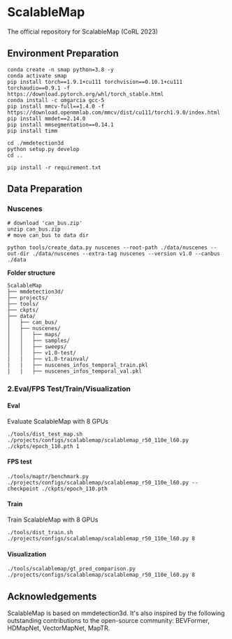# ScalableMap
The official repository for ScalableMap (CoRL 2023)

## Environment Preparation
```shell
conda create -n smap python=3.8 -y
conda activate smap
pip install torch==1.9.1+cu111 torchvision==0.10.1+cu111 torchaudio==0.9.1 -f https://download.pytorch.org/whl/torch_stable.html
conda install -c omgarcia gcc-5
pip install mmcv-full==1.4.0 -f https://download.openmmlab.com/mmcv/dist/cu111/torch1.9.0/index.html
pip install mmdet==2.14.0
pip install mmsegmentation==0.14.1
pip install timm

cd ./mmdetection3d
python setup.py develop
cd ..

pip install -r requirement.txt
```
## Data Preparation
### Nuscenes
```
# download 'can_bus.zip'
unzip can_bus.zip 
# move can_bus to data dir
```
```
python tools/create_data.py nuscenes --root-path ./data/nuscenes --out-dir ./data/nuscenes --extra-tag nuscenes --version v1.0 --canbus ./data
```
**Folder structure**
```
ScalableMap
├── mmdetection3d/
├── projects/
├── tools/
├── ckpts/
├── data/
│   ├── can_bus/
│   ├── nuscenes/
│   │   ├── maps/
│   │   ├── samples/
│   │   ├── sweeps/
│   │   ├── v1.0-test/
|   |   ├── v1.0-trainval/
|   |   ├── nuscenes_infos_temporal_train.pkl
|   |   ├── nuscenes_infos_temporal_val.pkl
```

### 2.Eval/FPS Test/Train/Visualization
#### Eval
Evaluate ScalableMap with 8 GPUs
```
./tools/dist_test_map.sh ./projects/configs/scalablemap/scalablemap_r50_110e_l60.py ./ckpts/epoch_110.pth 1
```

#### FPS test
```
./tools/maptr/benchmark.py ./projects/configs/scalablemap/scalablemap_r50_110e_l60.py --checkpoint ./ckpts/epoch_110.pth
```

#### Train
Train ScalableMap with 8 GPUs
```
./tools/dist_train.sh ./projects/configs/scalablemap/scalablemap_r50_110e_l60.py 8
```

#### Visualization
```
./tools/scalablemap/gt_pred_comparison.py ./projects/configs/scalablemap/scalablemap_r50_110e_l60.py 8
```

## Acknowledgements
ScalableMap is based on mmdetection3d. It's also inspired by the following outstanding contributions to the open-source community: BEVFormer, HDMapNet, VectorMapNet, MapTR.